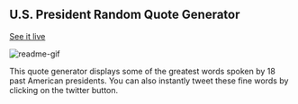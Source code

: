 ## U.S. President Random Quote Generator

[See it live](http://christophszcz.github.io/randomQuoteGenerator/)

![readme-gif](https://media.giphy.com/media/doA8iEKaEFxgA/giphy.gif)

This quote generator displays some of the greatest words spoken by 18 past American presidents. You can also instantly tweet these fine words by clicking on the twitter button.
